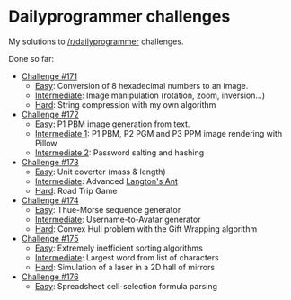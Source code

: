 Dailyprogrammer challenges
==========================

My solutions to [/r/dailyprogrammer](http://reddit.com/r/dailyprogrammer) challenges.

Done so far:

- [Challenge #171](/Challenge-171)
   - [Easy](/Challenge-171/Easy): Conversion of 8 hexadecimal numbers to an image.
   - [Intermediate](Challenge-171/Intermediate): Image manipulation (rotation, zoom, inversion...)
   - [Hard](/Challenge-171/Hard): String compression with my own algorithm
- [Challenge #172](/Challenge-172)
   - [Easy](/Challenge-172/01-Easy): P1 PBM image generation from text.
   - [Intermediate 1](Challenge-172/02-Intermediate-1): P1 PBM, P2 PGM and P3 PPM image rendering with Pillow
   - [Intermediate 2](Challenge-172/02-Intermediate-2): Password salting and hashing
- [Challenge #173](/Challenge-173)
   - [Easy](/Challenge-173/01-Easy): Unit coverter (mass & length)
   - [Intermediate](/Challenge-173/02-Intermediate): Advanced [Langton's Ant](http://en.wikipedia.org/wiki/Langton%27s_ant)
   - [Hard](/Challenge-173/03-Hard): Road Trip Game
- [Challenge #174](/Challenge-174)
   - [Easy](/Challenge-174/01-Easy): Thue-Morse sequence generator
   - [Intermediate](/Challenge-174/02-Intermediate): Username-to-Avatar generator
   - [Hard](/Challenge-174/03-Hard): Convex Hull problem with the Gift Wrapping algorithm
- [Challenge #175](/Challenge-175)
   - [Easy](/Challenge-175/01-Easy): Extremely inefficient sorting algorithms
   - [Intermediate](/Challenge-175/02-Intermediate): Largest word from list of characters
   - [Hard](/Challenge-175/03-Hard): Simulation of a laser in a 2D hall of mirrors
- [Challenge #176](/Challenge-176)
   - [Easy](/Challenge-176/O1-Easy): Spreadsheet cell-selection formula parsing
